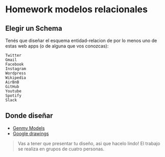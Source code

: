 # Homework modelos relacionales

## Elegir un Schema 

Tenés que diseñar el esquema entidad-relacion de por lo menos uno de estas web apps (o de alguna que vos conozcas):

```
Twitter
Gmail
Facebook
Instagram
Wordpress
Wikipedia
AirBnB
GitHub
Youtube
Spotify
Slack
```

## Donde diseñar

- [Genmy Models](https://www.genmymodel.com/database-diagram-online)
- [Google drawings](https://drawings.google.com/)

> Vas a tener que presentar tu diseño, asi que hacelo lindo!
> El trabajo se realiza en grupos de cuatro personas.

